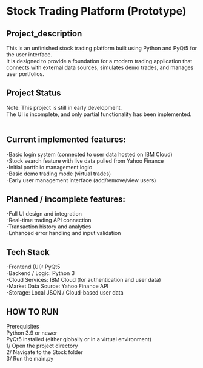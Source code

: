 # Stock Trading Platform (Prototype)

## Project_description
This is an unfinished stock trading platform built using Python and PyQt5 for the user interface.<br />
It is designed to provide a foundation for a modern trading application that connects with external data sources, simulates demo trades, and manages user portfolios.<br />

## Project Status
Note: This project is still in early development.<br />
The UI is incomplete, and only partial functionality has been implemented.<br /><br />

## Current implemented features:
-Basic login system (connected to user data hosted on IBM Cloud)<br />
-Stock search feature with live data pulled from Yahoo Finance<br />
-Initial portfolio management logic<br />
-Basic demo trading mode (virtual trades)<br />
-Early user management interface (add/remove/view users)<br />

## Planned / incomplete features:
-Full UI design and integration<br />
-Real-time trading API connection<br />
-Transaction history and analytics<br />
-Enhanced error handling and input validation<br />

## Tech Stack
-Frontend (UI):	PyQt5<br />
-Backend / Logic:	Python 3<br />
-Cloud Services:	IBM Cloud (for authentication and user data)<br />
-Market Data Source:	Yahoo Finance API<br />
-Storage:	Local JSON / Cloud-based user data<br />

## HOW TO RUN
Prerequisites<br />
Python 3.9 or newer<br />
PyQt5 installed (either globally or in a virtual environment)<br />
1/ Open the project directory<br />
2/ Navigate to the Stock folder<br />
3/ Run the main.py<br />
